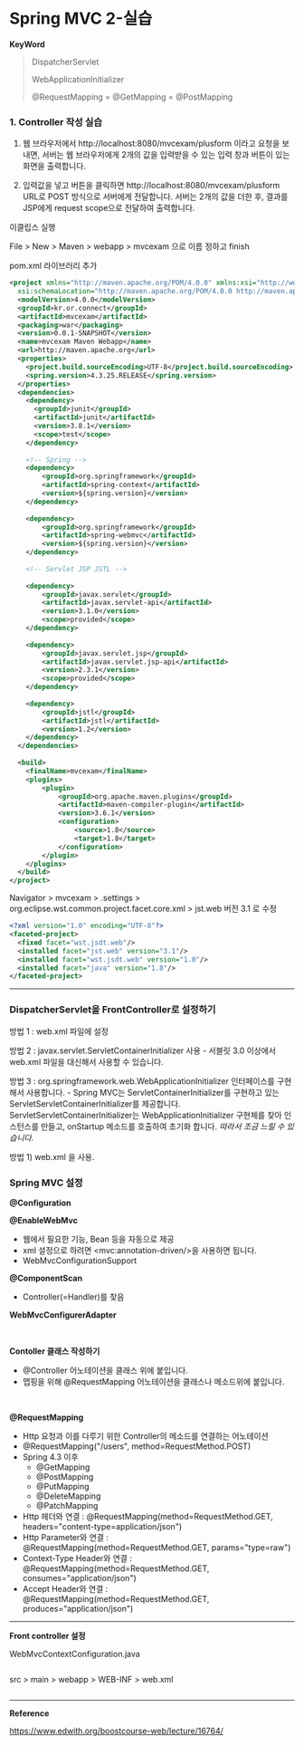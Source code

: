 # Spring MVC 2-실습

**KeyWord**

> DispatcherServlet
>
> WebApplicationInitializer
>
> @RequestMapping = @GetMapping = @PostMapping



### 1. Controller 작성 실습

1) 웹 브라우저에서 http://localhost:8080/mvcexam/plusform 이라고 요청을 보내면, 서버는 웹 브라우저에게 2개의 값을 입력받을 수 있는 입력 창과 버튼이 있는 화면을 출력합니다.

2) 입력값을 넣고 버튼을 클릭하면 http://localhost:8080/mvcexam/plusform URL로 POST 방식으로 서버에게 전달합니다. 서버는 2개의 값을 더한 후, 결과를 JSP에게 request scope으로 전달하여 출력합니다.



이클립스 실행

File > New > Maven > webapp > mvcexam 으로 이름 정하고 finish

pom.xml 라이브러리 추가

```xml
<project xmlns="http://maven.apache.org/POM/4.0.0" xmlns:xsi="http://www.w3.org/2001/XMLSchema-instance"
  xsi:schemaLocation="http://maven.apache.org/POM/4.0.0 http://maven.apache.org/maven-v4_0_0.xsd">
  <modelVersion>4.0.0</modelVersion>
  <groupId>kr.or.connect</groupId>
  <artifactId>mvcexam</artifactId>
  <packaging>war</packaging>
  <version>0.0.1-SNAPSHOT</version>
  <name>mvcexam Maven Webapp</name>
  <url>http://maven.apache.org</url>
  <properties>
  	<project.build.sourceEncoding>UTF-8</project.build.sourceEncoding>
  	<spring.version>4.3.25.RELEASE</spring.version>
  </properties>
  <dependencies>
  	<dependency>
      <groupId>junit</groupId>
      <artifactId>junit</artifactId>
      <version>3.8.1</version>
      <scope>test</scope>
    </dependency>
  	
  	<!-- Spring -->
  	<dependency>
  		<groupId>org.springframework</groupId>
  		<artifactId>spring-context</artifactId>
  		<version>${spring.version}</version>
  	</dependency>
  	
  	<dependency>
  		<groupId>org.springframework</groupId>
  		<artifactId>spring-webmvc</artifactId>
  		<version>${spring.version}</version>
  	</dependency>
  	
  	<!-- Servlet JSP JSTL -->
  	
  	<dependency>
  		<groupId>javax.servlet</groupId>
  		<artifactId>javax.servlet-api</artifactId>
  		<version>3.1.0</version>
  		<scope>provided</scope>
  	</dependency>
  	
  	<dependency>
  		<groupId>javax.servlet.jsp</groupId>
  		<artifactId>javax.servlet.jsp-api</artifactId>
  		<version>2.3.1</version>
  		<scope>provided</scope>
  	</dependency>
  	
  	<dependency>
  		<groupId>jstl</groupId>
  		<artifactId>jstl</artifactId>
  		<version>1.2</version>
  	</dependency>
  </dependencies>
  
  <build>
    <finalName>mvcexam</finalName>
    <plugins>
    	<plugin>
    		<groupId>org.apache.maven.plugins</groupId>
    		<artifactId>maven-compiler-plugin</artifactId>
    		<version>3.6.1</version>
    		<configuration>
    			<source>1.8</source>
    			<target>1.8</target>
    		</configuration>
    	</plugin>
    </plugins>
  </build>
</project>
```

Navigator > mvcexam > .settings > org.eclipse.wst.common.project.facet.core.xml > jst.web 버전 3.1 로 수정

```xml
<?xml version="1.0" encoding="UTF-8"?>
<faceted-project>
  <fixed facet="wst.jsdt.web"/>
  <installed facet="jst.web" version="3.1"/>
  <installed facet="wst.jsdt.web" version="1.0"/>
  <installed facet="java" version="1.8"/>
</faceted-project>

```



---

### **DispatcherServlet을 FrontController로 설정하기**

방법 1 : web.xml 파일에 설정

방법 2 : javax.servlet.ServletContainerInitializer 사용 - 서블릿 3.0 이상에서 web.xml 파일을 대신해서 사용할 수 있습니다.

방법 3 : org.springframework.web.WebApplicationInitializer 인터페이스를 구현해서 사용합니다. - Spring MVC는 ServletContainerInitializer를 구현하고 있는 ServletServletContainerInitializer를 제공합니다. ServletServletContainerInitializer는 WebApplicationInitializer 구현체를 찾아 인스턴스를 만들고, onStartup 메소드를 호출하여 초기화 합니다. _따라서 조금 느릴 수 있습니다._



방법 1) web.xml 을 사용.



### Spring MVC 설정

**@Configuration**

**@EnableWebMvc**

* 웹에서 필요한 기능, Bean 등을 자동으로 제공
* xml 설정으로 하려면 \<mvc:annotation-driven/\>을 사용하면 됩니다.
* WebMvcConfigurationSupport

**@ComponentScan**

* Controller(=Handler)를 찾음

 **WebMvcConfigurerAdapter**

<br>

**Contoller 클래스 작성하기**

* @Controller 어노테이션을 클래스 위에 붙입니다.
* 맵핑을 위해 @RequestMapping 어노테이션을 클래스나 메소드위에 붙입니다.

<br>

**@RequestMapping**

* Http 요청과 이를 다루기 위한 Controller의 메소드를 연결하는 어노테이션
* @RequestMapping("/users", method=RequestMethod.POST)
* Spring 4.3 이후
  * @GetMapping
  * @PostMapping
  * @PutMapping
  * @DeleteMapping
  * @PatchMapping
* Http 헤더와 연결 : @RequestMapping(method=RequestMethod.GET, headers="content-type=application/json")
* Http Parameter와 연결 : @RequestMapping(method=RequestMethod.GET, params="type=raw")
* Context-Type Header와 연결 : @RequestMapping(method=RequestMethod.GET, consumes="application/json")
* Accept Header와 연결 : @RequestMapping(method=RequestMethod.GET, produces="application/json")



---

**Front controller 설정**



WebMvcContextConfiguration.java

```java

```



src > main > webapp > WEB-INF > web.xml

```xml

```













---

**Reference**

https://www.edwith.org/boostcourse-web/lecture/16764/